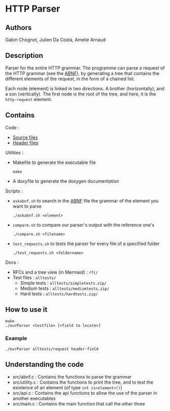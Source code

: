 # HTTP Parser

## Authors
Gabin Chognot, Julien Da Costa, Amelie Arnaud
## Description

Parser for the entire HTTP grammar. The programme can parse a request of the HTTP grammar (see the [ABNF](rfc/allrfc.abnf)), by generating a tree that contains the different elements of the request, in the form of a chained list.

Each node (element) is linked in two directions. A brother (horizontally), and a son (vertically). The first node is the root of the tree, and here, it is the `http-request` element.


## Contains
Code :
* [Source files](src)
* [Header files](headers)

Utilities :
* Makefile to generate the executable file 
    ```
    make
    ```
* A doxyfile to generate the doxygen documentation

Scripts :
* `askabnf.sh` to search in the [ABNF](rfc/allrfc.abnf) file the grammar of the element you want to parse
    ```
    ./askabnf.sh <element>
    ```
* `compare.sh` to compare our parser's output with the reference one's
    ```
    ./compare.sh <filename>
    ```
* `test_requests.sh` to tests the parser for every file of a specified folder
    ```
    ./test_requests.sh <foldername>
    ```

Docs :
* RFCs and a tree view (in Mermaid) : `rfc/`
* Test files : `alltests/`
    * Simple tests : `alltests/simpletests.zip/`
    * Medium tests : `alltests/mediumtests.zip/`
    * Hard tests : `alltests/hardtests.zip/`

## How to use it

```
make
./ourParser <testfile> [<field to locate>]
```
### Example
```
./ourParser alltests/request header-field
```

## Understanding the code
* src/abnf.c : Contains the functions to parse the grammar
* src/utility.c : Contains the functions to print the tree, and to test the existence of an element (of type `int is<element>()`)
* src/api.c : Contains the api functions to allow the use of the parser in another executables
* src/main.c : Contains the main function that call the other three 
